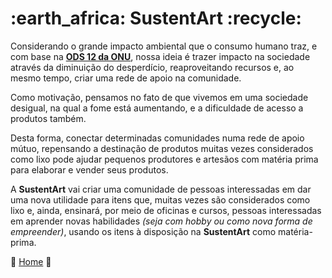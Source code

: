 <h1><b> :earth_africa: SustentArt :recycle: </b></h1> 

Considerando o grande impacto ambiental que o consumo humano traz, e com base na <b>[ODS 12 da ONU](https://brasil.un.org/pt-br/sdgs/12)</b>, nossa ideia é trazer impacto na sociedade através da diminuição do desperdício, reaproveitando recursos e, ao mesmo tempo, criar uma rede de apoio na comunidade.

Como motivação, pensamos no fato de que vivemos em uma sociedade desigual, na qual a fome está aumentando, e a dificuldade de acesso a produtos também.

Desta forma, conectar determinadas comunidades numa rede de apoio mútuo, repensando a destinação de produtos muitas vezes considerados como lixo pode ajudar pequenos produtores e artesãos com matéria prima para elaborar e vender seus produtos.

A <b>SustentArt</b> vai criar uma comunidade de pessoas interessadas em dar uma nova utilidade para itens que, muitas vezes são considerados como lixo e, ainda, ensinará, por meio de oficinas e cursos, pessoas interessadas em aprender novas habilidades <i>(seja com hobby ou como nova forma de empreender)</i>, usando os itens à disposição na <b>SustentArt</b> como matéria-prima.

:house_with_garden: [Home](https://github.com/WeslleyRocha/Projeto-Integrador-Generation) :house_with_garden:
